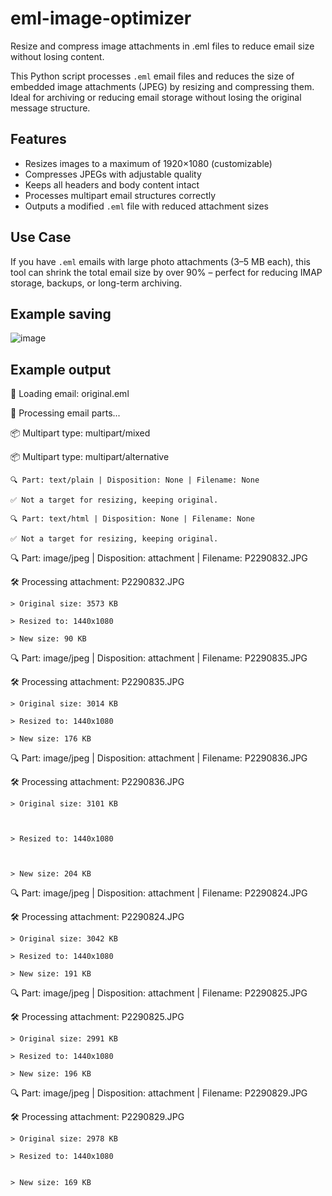 # eml-image-optimizer
Resize and compress image attachments in .eml files to reduce email size without losing content.

This Python script processes `.eml` email files and reduces the size of embedded image attachments (JPEG) by resizing and compressing them. Ideal for archiving or reducing email storage without losing the original message structure.

## Features

- Resizes images to a maximum of 1920×1080 (customizable)
- Compresses JPEGs with adjustable quality
- Keeps all headers and body content intact
- Processes multipart email structures correctly
- Outputs a modified `.eml` file with reduced attachment sizes

## Use Case

If you have `.eml` emails with large photo attachments (3–5 MB each), this tool can shrink the total email size by over 90% – perfect for reducing IMAP storage, backups, or long-term archiving.

## Example saving 
![image](https://github.com/user-attachments/assets/a0e2f9cb-c344-4eaa-b69a-e2df820768ff)

## Example output 
📩 Loading email: original.eml

🔄 Processing email parts...



📦 Multipart type: multipart/mixed

  📦 Multipart type: multipart/alternative

    🔍 Part: text/plain | Disposition: None | Filename: None

    ✅ Not a target for resizing, keeping original.

    🔍 Part: text/html | Disposition: None | Filename: None

    ✅ Not a target for resizing, keeping original.

  🔍 Part: image/jpeg | Disposition: attachment | Filename: P2290832.JPG

  🛠️  Processing attachment: P2290832.JPG

    > Original size: 3573 KB

    > Resized to: 1440x1080

    > New size: 90 KB

  🔍 Part: image/jpeg | Disposition: attachment | Filename: P2290835.JPG

  🛠️  Processing attachment: P2290835.JPG

    > Original size: 3014 KB

    > Resized to: 1440x1080

    > New size: 176 KB

  🔍 Part: image/jpeg | Disposition: attachment | Filename: P2290836.JPG

  🛠️  Processing attachment: P2290836.JPG



    > Original size: 3101 KB



    > Resized to: 1440x1080



    > New size: 204 KB

  🔍 Part: image/jpeg | Disposition: attachment | Filename: P2290824.JPG

  🛠️  Processing attachment: P2290824.JPG

    > Original size: 3042 KB

    > Resized to: 1440x1080

    > New size: 191 KB

  🔍 Part: image/jpeg | Disposition: attachment | Filename: P2290825.JPG

  🛠️  Processing attachment: P2290825.JPG

    > Original size: 2991 KB

    > Resized to: 1440x1080

    > New size: 196 KB

  🔍 Part: image/jpeg | Disposition: attachment | Filename: P2290829.JPG

  🛠️  Processing attachment: P2290829.JPG

    > Original size: 2978 KB

    > Resized to: 1440x1080


    > New size: 169 KB
